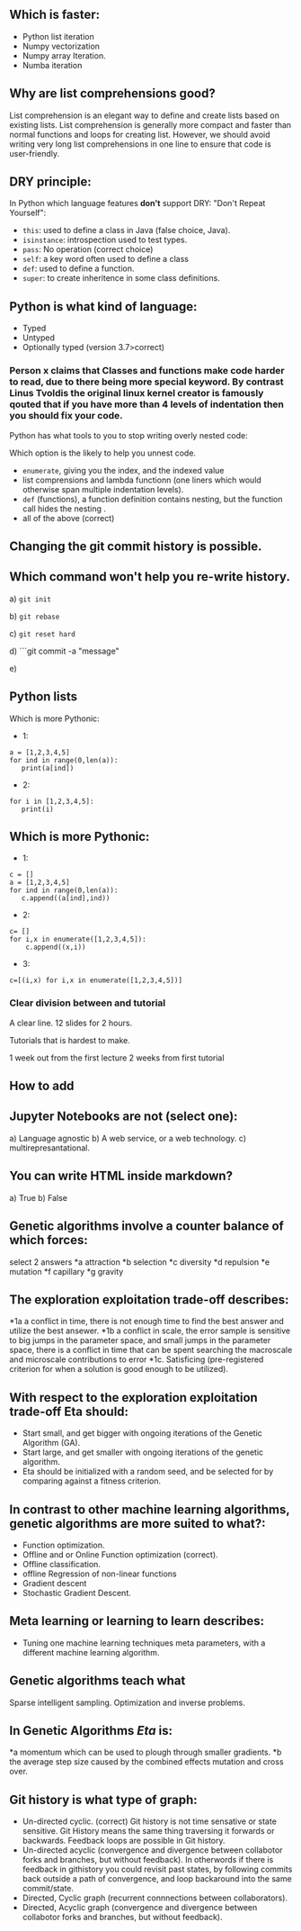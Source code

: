 
## Which is faster:
* Python list iteration
* Numpy vectorization
* Numpy array Iteration.
* Numba iteration

## Why are list comprehensions good?
List comprehension is an elegant way to define and create lists based on existing lists. List comprehension is generally more compact and faster than normal functions and loops for creating list. However, we should avoid writing very long list comprehensions in one line to ensure that code is user-friendly.

## DRY principle:
In Python which language features **don't** support DRY: "Don't Repeat Yourself":
* `this`: used to define a class in Java (false choice, Java).
* `isinstance`: introspection used to test types.
* `pass`: No operation (correct choice)
* `self`: a key word often used to define a class
* `def`: used to define a function.
* `super`: to create inheritence in some class definitions.

## Python is what kind of language:
* Typed
* Untyped
* Optionally typed (version 3.7>correct)

### Person x claims that Classes and functions make code harder to read, due to there being more special keyword. By contrast Linus Tvoldis the original linux kernel creator is famously qouted that if you have more than 4 levels of indentation then you should fix your code.
Python has what tools to you to stop writing overly nested code:

Which option is the likely to help you unnest code.
* `enumerate`, giving you the index, and the indexed value
* list comprensions and lambda functionn (one liners which would otherwise span multiple indentation levels).
* `def` (functions), a function definition contains nesting, but the function call hides the nesting .
* all of the above (correct)
<!--
* `class` misleading. Classes are indented, but they help you to make object instances.
* `zip` [false] (misleading joining multiple list iterators easily)-->


## Changing the git commit history is possible.
## Which command won't help you re-write history.

a) ```git init```

b) ```git rebase```

c) ```git reset hard```

d)  ```git commit -a "message"

e)
## Python lists

Which is more Pythonic:

* 1:
```
a = [1,2,3,4,5]
for ind in range(0,len(a)):
   print(a[ind])
```
* 2:
```
for i in [1,2,3,4,5]:
   print(i)
```
## Which is more Pythonic:

* 1:
```
c = []
a = [1,2,3,4,5]
for ind in range(0,len(a)):
   c.append((a[ind],ind))
```
* 2:
```
c= []
for i,x in enumerate([1,2,3,4,5]):
    c.append((x,i))
```
* 3:
```
c=[(i,x) for i,x in enumerate([1,2,3,4,5])]
```

### Clear division between and tutorial
A clear line.
12 slides for 2 hours.

Tutorials that is hardest to make.

1 week out from the first lecture
2 weeks from first tutorial



## How to add

## Jupyter Notebooks are not (select one):
a) Language agnostic
b) A web service, or a web technology.
c) multirepresantational.


## You can write HTML inside markdown?
a) True
b) False

## Genetic algorithms involve a counter balance of which forces:
select 2 answers
*a attraction
*b selection
*c diversity
*d repulsion
*e mutation
*f capillary
*g gravity

## The exploration exploitation trade-off describes:
*1a a conflict in time, there is not enough time to find the best answer and utilize the best ansewer.
*1b a conflict in scale, the error sample is sensitive to big jumps in the parameter space, and small jumps in the parameter space, there is a conflict in time that can be spent searching the macroscale and microscale contributions to error
*1c. Satisficing (pre-registered criterion for when a solution is good enough to be utilized).

## With respect to the exploration exploitation trade-off Eta should:
* Start small, and get bigger with ongoing iterations of the Genetic Algorithm (GA).
* Start large, and get smaller with ongoing iterations of the genetic algorithm.
* Eta should be initialized with a random seed, and be selected for by comparing against a fitness criterion.


## In contrast to other machine learning algorithms, genetic algorithms are more suited to what?:
* Function optimization.
* Offline and or Online Function optimization (correct).
* Offline classification.
* offline Regression of non-linear functions
* Gradient descent
* Stochastic Gradient Descent.

## Meta learning or learning to learn describes:
* Tuning one machine learning techniques meta parameters, with a different machine learning algorithm.

## Genetic algorithms teach what
Sparse intelligent sampling.
Optimization and inverse problems.

## In Genetic Algorithms $Eta$ is:
*a momentum which can be used to plough through smaller gradients.
*b the average step size caused by the combined effects mutation and cross over.


## Git history is what type of graph:
* Un-directed cyclic. (correct) Git history is not time sensative or state sensitive. Git History means the same thing traversing it forwards or backwards. Feedback loops are possible in Git history.
* Un-directed acyclic (convergence and divergence between collabotor forks and branches, but without feedback). In otherwords if there is feedback in githistory you could revisit past states, by following commits back outside a path of convergence, and loop backaround into the same commit/state.
* Directed, Cyclic graph (recurrent connnections between collaborators).
* Directed, Acyclic graph (convergence and divergence between collabotor forks and branches, but without feedback).


